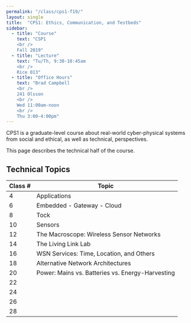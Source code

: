 ```yaml
---
permalink: "/class/cps1-f19/"
layout: single
title:  "CPS1: Ethics, Communication, and Testbeds"
sidebar:
  - title: "Course"
    text: "CSP1
    <br />
    Fall 2019"
  - title: "Lecture"
    text: "Tu/Th, 9:30-10:45am
    <br />
    Rice 013"
  - title: "Office Hours"
    text: "Brad Campbell
    <br />
    241 Olsson
    <br />
    Wed 11:00am-noon
    <br />
    Thu 3:00-4:00pm"
---
```


<style>
.masthead {
	display: none;
}
</style>




<!--<img src="images/narrow_waist.png" width="23%">
<img src="images/os_interface.png" width="23%">
 <img src="images/stack-new3.png" width="23%">
<img src="images/contiki_arch.png" width="23%"> -->

CPS1 is a graduate-level course about real-world cyber-physical systems
from social and ethical, as well as technical, perspectives.

This page describes the technical half of the course.



Technical Topics
--------

| Class # | Topic |
|---------|-------|
| 4       | Applications |
| 6       | Embedded - Gateway - Cloud |
| 8       | Tock |
| 10      | Sensors |
| 12      | The Macroscope: Wireless Sensor Networks |
| 14      | The Living Link Lab |
| 16      | WSN Services: Time, Location, and Others |
| 18      | Alternative Network Architectures |
| 20      | Power: Mains vs. Batteries vs. Energy-Harvesting |
| 22      |  |
| 24      |  |
| 26      |  |
| 28      |  |

